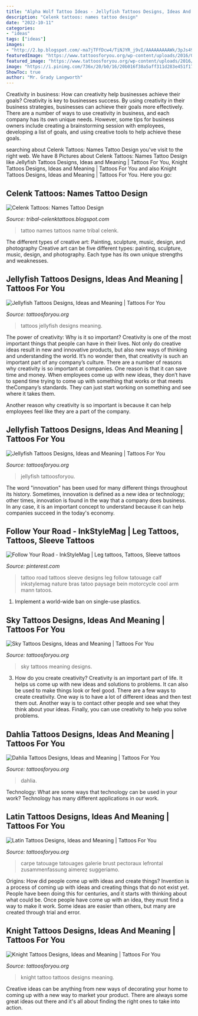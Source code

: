 ```yaml
---
title: "Alpha Wolf Tattoo Ideas - Jellyfish Tattoos Designs, Ideas And Meaning"
description: "Celenk tattoos: names tattoo design"
date: "2022-10-11"
categories:
- "ideas"
tags: ["ideas"]
images:
- "http://2.bp.blogspot.com/-ma7jTFfDcw4/TiNJYR_j9vI/AAAAAAAAAWk/3pJs49kWgFU/s1600/IMG_0141.jpg"
featuredImage: "https://www.tattoosforyou.org/wp-content/uploads/2016/05/Jellyfish-Tattoo-Watercolor.jpg"
featured_image: "https://www.tattoosforyou.org/wp-content/uploads/2016/05/Jellyfish-Tattoo-Watercolor.jpg"
image: "https://i.pinimg.com/736x/20/b0/16/20b016f38a5aff311d283e451f1730f0.jpg"
ShowToc: true
author: "Mr. Grady Langworth"
---
```



Creativity in business: How can creativity help businesses achieve their goals?
Creativity is key to businesses success. By using creativity in their business strategies, businesses can achieve their goals more effectively. There are a number of ways to use creativity in business, and each company has its own unique needs. However, some tips for business owners include creating a brainstorming session with employees, developing a list of goals, and using creative tools to help achieve these goals.

	

		
searching about Celenk Tattoos: Names Tattoo Design you've visit to the right web. We have 8 Pictures about Celenk Tattoos: Names Tattoo Design like Jellyfish Tattoos Designs, Ideas and Meaning | Tattoos For You, Knight Tattoos Designs, Ideas and Meaning | Tattoos For You and also Knight Tattoos Designs, Ideas and Meaning | Tattoos For You. Here you go:
		
    
## Celenk Tattoos: Names Tattoo Design

<img loading=lazy src="http://2.bp.blogspot.com/-ma7jTFfDcw4/TiNJYR_j9vI/AAAAAAAAAWk/3pJs49kWgFU/s1600/IMG_0141.jpg" onerror="this.onerror=null;this.src='https://tse2.mm.bing.net/th?id=OIP.OlWDsQ4myCLK7lXct7PvQQHaJ4&amp;pid=15.1';" alt="Celenk Tattoos: Names Tattoo Design">

_Source: tribal-celenktattoos.blogspot.com_

>tattoo names tattoos name tribal celenk. 

	

The different types of creative art: Painting, sculpture, music, design, and photography
Creative art can be five different types: painting, sculpture, music, design, and photography. Each type has its own unique strengths and weaknesses.

    
## Jellyfish Tattoos Designs, Ideas And Meaning | Tattoos For You

<img loading=lazy src="https://www.tattoosforyou.org/wp-content/uploads/2016/05/Jellyfish-Tattoos.jpg" onerror="this.onerror=null;this.src='https://tse3.mm.bing.net/th?id=OIP.VSsqr5WGx6BRgpn0f_ub3wHaNH&amp;pid=15.1';" alt="Jellyfish Tattoos Designs, Ideas and Meaning | Tattoos For You">

_Source: tattoosforyou.org_

>tattoos jellyfish designs meaning. 

	

The power of creativity: Why is it so important?
Creativity is one of the most important things that people can have in their lives. Not only do creative ideas result in new and innovative products, but also new ways of thinking and understanding the world. It’s no wonder then, that creativity is such an important part of any company’s culture.
There are a number of reasons why creativity is so important at companies. One reason is that it can save time and money. When employees come up with new ideas, they don’t have to spend time trying to come up with something that works or that meets theCompany’s standards. They can just start working on something and see where it takes them.

Another reason why creativity is so important is because it can help employees feel like they are a part of the company.

    
## Jellyfish Tattoos Designs, Ideas And Meaning | Tattoos For You

<img loading=lazy src="https://www.tattoosforyou.org/wp-content/uploads/2016/05/Jellyfish-Tattoo-Watercolor.jpg" onerror="this.onerror=null;this.src='https://tse2.mm.bing.net/th?id=OIP.v63IKTpQjYcxdrXOh_a8NgHaLH&amp;pid=15.1';" alt="Jellyfish Tattoos Designs, Ideas and Meaning | Tattoos For You">

_Source: tattoosforyou.org_

>jellyfish tattoosforyou. 

	

The word "innovation" has been used for many different things throughout its history. Sometimes, innovation is defined as a new idea or technology; other times, innovation is found in the way that a company does business. In any case, it is an important concept to understand because it can help companies succeed in the today's economy.

    
## Follow Your Road - InkStyleMag | Leg Tattoos, Tattoos, Sleeve Tattoos

<img loading=lazy src="https://i.pinimg.com/736x/20/b0/16/20b016f38a5aff311d283e451f1730f0.jpg" onerror="this.onerror=null;this.src='https://tse1.mm.bing.net/th?id=OIP.2JejYk6P9hFLTon3ju-DRwHaL2&amp;pid=15.1';" alt="Follow Your Road - InkStyleMag | Leg tattoos, Tattoos, Sleeve tattoos">

_Source: pinterest.com_

>tattoo road tattoos sleeve designs leg follow tatouage calf inkstylemag nature bras tatoo paysage bein motorcycle cool arm mann tatoos. 

	

1. Implement a world-wide ban on single-use plastics.

    
## Sky Tattoos Designs, Ideas And Meaning | Tattoos For You

<img loading=lazy src="https://www.tattoosforyou.org/wp-content/uploads/2016/02/Sky-Tattoos.jpg" onerror="this.onerror=null;this.src='https://tse1.mm.bing.net/th?id=OIP.y1FZQOT12T7xdnY2b66RBgHaLG&amp;pid=15.1';" alt="Sky Tattoos Designs, Ideas and Meaning | Tattoos For You">

_Source: tattoosforyou.org_

>sky tattoos meaning designs. 

	

3. How do you create creativity?
Creativity is an important part of life. It helps us come up with new ideas and solutions to problems. It can also be used to make things look or feel good. There are a few ways to create creativity. One way is to have a lot of different ideas and then test them out. Another way is to contact other people and see what they think about your ideas. Finally, you can use creativity to help you solve problems.

    
## Dahlia Tattoos Designs, Ideas And Meaning | Tattoos For You

<img loading=lazy src="https://www.tattoosforyou.org/wp-content/uploads/2016/03/Dahlia-Tattoos.jpg" onerror="this.onerror=null;this.src='https://tse1.mm.bing.net/th?id=OIP.9bm_PVuODtEEXZ73K5Ac_wHaJ6&amp;pid=15.1';" alt="Dahlia Tattoos Designs, Ideas and Meaning | Tattoos For You">

_Source: tattoosforyou.org_

>dahlia. 

	

Technology: What are some ways that technology can be used in your work?
Technology has many different applications in our work.

    
## Latin Tattoos Designs, Ideas And Meaning | Tattoos For You

<img loading=lazy src="https://www.tattoosforyou.org/wp-content/uploads/2013/11/Latin-Tattoo-682x1024.jpg" onerror="this.onerror=null;this.src='https://tse4.mm.bing.net/th?id=OIP.nbWtpd8_WRnwCTTE2LTUWAHaLH&amp;pid=15.1';" alt="Latin Tattoos Designs, Ideas and Meaning | Tattoos For You">

_Source: tattoosforyou.org_

>carpe tatouage tatouages galerie brust pectoraux lefrontal zusammenfassung aimerez suggeriamo. 

	

Origins: How did people come up with ideas and create things?
Invention is a process of coming up with ideas and creating things that do not exist yet. People have been doing this for centuries, and it starts with thinking about what could be. Once people have come up with an idea, they must find a way to make it work. Some ideas are easier than others, but many are created through trial and error.

    
## Knight Tattoos Designs, Ideas And Meaning | Tattoos For You

<img loading=lazy src="https://www.tattoosforyou.org/wp-content/uploads/2016/03/Knight-Tattoo-Pictures.jpg" onerror="this.onerror=null;this.src='https://tse1.mm.bing.net/th?id=OIP.n1fSROZeJljOqsm9tmJQ-AHaJ4&amp;pid=15.1';" alt="Knight Tattoos Designs, Ideas and Meaning | Tattoos For You">

_Source: tattoosforyou.org_

>knight tattoo tattoos designs meaning. 

	

Creative ideas can be anything from new ways of decorating your home to coming up with a new way to market your product. There are always some great ideas out there and it's all about finding the right ones to take into action.

